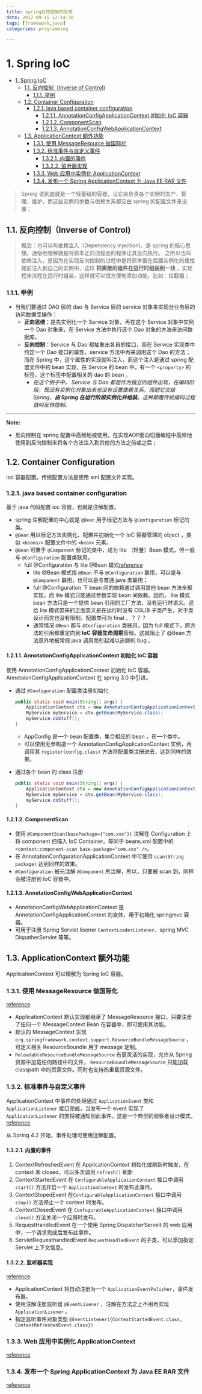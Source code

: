```yaml
---
title: spring反转控制的思想
date: 2017-09-15 12:14:38
tags: [framework,java]
categories: programming

---
```


# 1. Spring IoC

<!-- TOC -->

- [1. Spring IoC](#1-spring-ioc)
  - [1.1. 反向控制（Inverse of Control)](#11-%e5%8f%8d%e5%90%91%e6%8e%a7%e5%88%b6inverse-of-control)
    - [1.1.1. 举例](#111-%e4%b8%be%e4%be%8b)
  - [1.2. Container Configuration](#12-container-configuration)
    - [1.2.1. java based container configuration](#121-java-based-container-configuration)
      - [1.2.1.1. AnnotationConfigApplicationContext 初始化 IoC 容器](#1211-annotationconfigapplicationcontext-%e5%88%9d%e5%a7%8b%e5%8c%96-ioc-%e5%ae%b9%e5%99%a8)
      - [1.2.1.2. ComponentScan](#1212-componentscan)
      - [1.2.1.3. AnnotationConfigWebApplicationContext](#1213-annotationconfigwebapplicationcontext)
  - [1.3. ApplicationContext 额外功能](#13-applicationcontext-%e9%a2%9d%e5%a4%96%e5%8a%9f%e8%83%bd)
    - [1.3.1. 使用 MessageResource 做国际化](#131-%e4%bd%bf%e7%94%a8-messageresource-%e5%81%9a%e5%9b%bd%e9%99%85%e5%8c%96)
    - [1.3.2. 标准事件与自定义事件](#132-%e6%a0%87%e5%87%86%e4%ba%8b%e4%bb%b6%e4%b8%8e%e8%87%aa%e5%ae%9a%e4%b9%89%e4%ba%8b%e4%bb%b6)
      - [1.3.2.1. 内置的事件](#1321-%e5%86%85%e7%bd%ae%e7%9a%84%e4%ba%8b%e4%bb%b6)
      - [1.3.2.2. 监听器实现](#1322-%e7%9b%91%e5%90%ac%e5%99%a8%e5%ae%9e%e7%8e%b0)
    - [1.3.3. Web 应用中实例化 ApplicationContext](#133-web-%e5%ba%94%e7%94%a8%e4%b8%ad%e5%ae%9e%e4%be%8b%e5%8c%96-applicationcontext)
    - [1.3.4. 发布一个 Spring ApplicationContext 为 Java EE RAR 文件](#134-%e5%8f%91%e5%b8%83%e4%b8%80%e4%b8%aa-spring-applicationcontext-%e4%b8%ba-java-ee-rar-%e6%96%87%e4%bb%b6)

<!-- /TOC -->

> Spring 说到底就是一个轻量级的容器，让它来负责各个实例的生产、管理、维护，而这些实例的参数与依赖关系都交由 spring 的配置文件来设置；

<!--more-->

## 1.1. 反向控制（Inverse of Control)

> 概念：也可以叫依赖注入（Dependency Injection)，是 spring 的核心思想。通俗地理解就是将原本正向流程走的程序让其反向执行。
> 之所以也叫依赖注入，是因为在实现反向控制的过程中是将原本要在后面实例化的属性提前注入到自己的实例中。这样 **把离散的组件在运行时组装到一块** ，实现程序流程在运行时组装，这样就可以很方便地添加功能，比如：拦截器；

### 1.1.1. 举例

- 当我们要通过 DAO 层的 dao 与 Service 层的 service 对象来实现分业务层的访问数据库操作：
    - **正向思维**：是先实例化一个 Service 对象，再在这个 Service 对象中实例一个 Dao 对象来，在 Service 方法中执行这个 Dao 对象的方法来访问数据库。
    - **反向控制**：Service 与 Dao 都抽象出各自的接口，而在 Service 实现类中约定一个 Dao 接口的属性，service 方法中再来调用这个 Dao 的方法；而在 Spring 中，这个属性的实现就叫注入，而这个注入是通过 spring 配置文件中的 bean 实现，在 Service 的 bean 中，有一个 `<property>` 的标签，这个标签中配置相关的 dao 的 bean 。
        - _在这个例子中， Service 与 Dao 都是作为独立的组件出现，在编码阶段，既没有实例化对象出来也没有设置依赖关系，而把它交给Spring，**由 Spring 在运行阶段实例化并组装**。这种颠覆传统编码过程就叫反转控制。_

----------
**Note:**

- 反向控制在 spring 配置中高频地被使用，在实现AOP面向切面编程中高频地使用到反向控制来将各个方法注入到其他的方法之前或之后；

## 1.2. Container Configuration

ioc 容器配置。传统配置方法是使用 xml 配置文件实现。

### 1.2.1. java based container configuration

基于 java 代码配置 ioc 容器，也就是注解配置。

- spring 注解配置的中心就是 `@Bean` 用于标记方法与 `@Configuration` 标记的类。
- `@Bean` 用以标记方法实例化、配置并初始化一个 IoC 容器管理的 object ，类似 `<beans/>` 配置文件中的 `<bean>` 元素。
- `@Bean` 可置于 `@Component` 标记的类中，成为 lite （轻量）Bean 模式，但一般与 `@Configuration` 配置类联用。
    - full @Configuration 与 lite @Bean 模式[reference](https://docs.spring.io/spring/docs/current/spring-framework-reference/core.html#beans-java)
        - lite @Bean 模式指 `@Bean` 不与 `@Configuration` 联用，可以是与 `@Component` 联用，也可以是与普通 java 类联用；
        - full @Configuration 下 bean 间的依赖通过调用其他 bean 方法全都实现，而 lite 模式只能通过参数实现 bean 间依赖。因而， lite 模式 bean 方法只是一个提供 bean 引用的工厂方法，没有运行时语义。这给 lite 模式带来的正面意义是在运行时没有 CGLIB 子类产生，对于类设计而言也没有限制，配置类可为 final 。？？？
        - 通常情况 `@Bean` 都与 `@Configuration` 类联用，因为 full 模式下，跨方法的引用都重定向到 **IoC 容器生命周期**管理。这就阻止了 @Bean 方法意外地被常规 java 调用而引起难以追踪的 bug 。

#### 1.2.1.1. AnnotationConfigApplicationContext 初始化 IoC 容器

使用 AnnotationConfigApplicationContext 初始化 IoC 容器。AnnotaionConfigApplicationContext 在 spring 3.0 中引进。

- 通过 `@Configuration` 配置类注册初始化

	```java
	public static void main(String[] args) {
        ApplicationContext ctx = new AnnotationConfigApplicationContext(AppConfig.class);
        MyService myService = ctx.getBean(MyService.class);
        myService.doStuff();
	}
	```

    - AppConfig 是一个 bean 配置类，集合相应的 bean ，在一个类中。
    - 可以使用无参构造一个 AnnotationConfigApplicationContext 实例，再调用其 `register(config.class)` 方法将配置类注册进去，达到同样的效果。
- 通过各个 bean 的 class 注册

	```java
	public static void main(String[] args) {
        ApplicationContext ctx = new AnnotationConfigApplicationContext(MyServiceImpl.class, Dependency1.class, Dependency2.class);
        MyService myService = ctx.getBean(MyService.class);
        myService.doStuff();
	}
	```

#### 1.2.1.2. ComponentScan

- 使用 `@ComponentScan(basePackage={"com.xxx"})` 注解在 Configuration 上将 component 扫描入 IoC Container。等同于 beans.xml 配置中的 `<context:component-scan base-package="com.xxx" />`。
- 在 AnnotationConfigurationApplicationContext 中可使用 `scan(String package)` 达到同样的效果。
- `@Configuration` 被元注解 `@Component` 所注解，所以，只要被 scan 到，同样会被注册到 IoC 容器中。

#### 1.2.1.3. AnnotationConfigWebApplicationContext

- AnnotationConfigWebApplicationContext 是 AnnotationConfigApplicationContext 的变体，用于初始化 springmvc 容器。
- 可用于注册 Spring Servlet lisener `ContextLoaderListener`、spring MVC DispatherServlet 等等。

## 1.3. ApplicationContext 额外功能

ApplicationContext 可以理解为 Spring IoC 容器。

### 1.3.1. 使用 MessageResource 做国际化

[reference](https://docs.spring.io/spring/docs/current/spring-framework-reference/core.html#context-introduction)

- ApplicationContext 默认实现都继承了 MessageResource 接口，只要注册了任何一个 MessageContext Bean 在容器中，即可使用其功能。
- 默认的 MessageContext 实现 `org.springframework.context.support.ResourceBundleMessageSource` ，可定义相关 ResourceBoundle 用于 message 定制。
- `ReloadableResourceBundleMessageSource` 有更灵活的实现，允许从 Spring 资源中加载任何路径中的文件， `ResourceBoundleMessageSource` 只能加载 classpath 中的资源文件。同时也支持热重载资源文件。

### 1.3.2. 标准事件与自定义事件

ApplicationContext 中事件的处理通过 `ApplicationEvent` 类和 `ApplicationListener` 接口完成，当发布一个 event 实现了 `ApplicationListener` 的类将被通知到此事件。这是一个典型的观察者设计模式。[reference](https://docs.spring.io/spring/docs/current/spring-framework-reference/core.html#context-introduction)

从 Spring 4.2 开始，事件处理可使用注解配置。

#### 1.3.2.1. 内置的事件

1. ContextRefreshedEvent 在 ApplicationContext 初始化或刷新时触发，在 context 未 closed，可以多次调用 `refresh()` 刷新
2. ContextStartedEvent 在 `ConfigurableApplicationContext` 接口中调用 `start()` 方法开启一个 `ApplicationContext` 时发布此事件。
3. ContextStopedEvent 在`ConfigurableApplicationContext` 接口中调用 `stop()` 方法停止一个 context 时发布。
4. ContextClosedEvent 在 `ConfugurableApplicationContext` 接口中调用 `close()` 方法关闭一个应用时发布。
5. RequestHandledEvent 在一个使用 Spring DispatcherServelt 的 web 应用中，一个请求完成后发布此事件。
6. ServletRequesthandledEvent `RequestHandledEvent` 的子类，可以添加指定 Servlet 上下文信息。

#### 1.3.2.2. 监听器实现

[reference](https://docs.spring.io/spring/docs/current/spring-framework-reference/core.html#context-introduction)

- ApplicationContext 将自动注册为一个 `ApplicationEventPulisher`，事件发布器。
- 使用注解注册监听器 `@EventLisener` ，注解在方法之上不用再实现 `ApplicationLisener` 。
- 指定监听事件对象类型 `@EventListener({ContextStartedEvent.class, ContextRefreshedEvent.class})`

### 1.3.3. Web 应用中实例化 ApplicationContext

[reference](https://docs.spring.io/spring/docs/current/spring-framework-reference/core.html#context-create)

### 1.3.4. 发布一个 Spring ApplicationContext 为 Java EE RAR 文件

[reference](https://docs.spring.io/spring/docs/current/spring-framework-reference/core.html#context-create)
